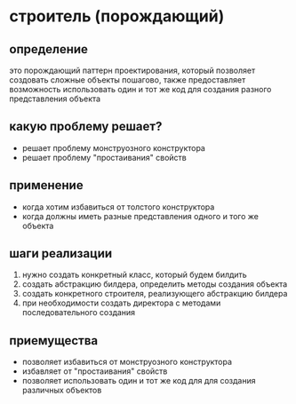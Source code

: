 # строитель (порождающий)

## определение 
это порождающий паттерн проектирования, который позволяет создовать сложные объекты пошагово, также предоставляет возможность использовать один и тот же код для создания разного представления объекта

## какую проблему решает?
* решает проблему монструозного конструктора
* решает проблему "простаивания" свойств

## применение
* когда хотим избавиться от толстого конструктора
* когда должны иметь разные представления одного и того же объекта

## шаги реализации
1. нужно создать конкретный класс, который будем билдить
2. создать абстракцию билдера, определить методы создания объекта
3. создать конкретного строителя, реализующего абстракцию билдера
4. при необходимости создать директора с методами последовательного создания

## приемущества
* позволяет избавиться от монструозного конструктора
* избавляет от "простаивания" свойств
* позволяет использовать один и тот же код для для создания различных объектов